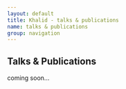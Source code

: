 ```yaml
---
layout: default
title: Khalid - talks & publications
name: talks & publications
group: navigation
---
```


Talks & Publications
--------------------
coming soon...
